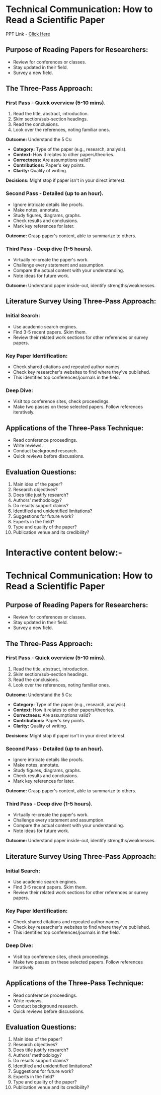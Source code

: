 # Technical Communication: How to Read a Scientific Paper

PPT Link - [Click Here](https://drive.google.com/file/d/10aduKr0U2UirivIDmoDmp5uv-oWXEcI_/view)

## Purpose of Reading Papers for Researchers:

- Review for conferences or classes.
- Stay updated in their field.
- Survey a new field.

## The Three-Pass Approach:

### First Pass - Quick overview (5-10 mins).

1. Read the title, abstract, introduction.
2. Skim section/sub-section headings.
3. Read the conclusions.
4. Look over the references, noting familiar ones.

**Outcome:** Understand the 5 Cs:

- **Category:** Type of the paper (e.g., research, analysis).
- **Context:** How it relates to other papers/theories.
- **Correctness:** Are assumptions valid?
- **Contributions:** Paper's key points.
- **Clarity:** Quality of writing.

**Decisions:** Might stop if paper isn't in your direct interest.

### Second Pass - Detailed (up to an hour).

- Ignore intricate details like proofs.
- Make notes, annotate.
- Study figures, diagrams, graphs.
- Check results and conclusions.
- Mark key references for later.

**Outcome:** Grasp paper's content, able to summarize to others.

### Third Pass - Deep dive (1-5 hours).

- Virtually re-create the paper's work.
- Challenge every statement and assumption.
- Compare the actual content with your understanding.
- Note ideas for future work.

**Outcome:** Understand paper inside-out, identify strengths/weaknesses.

## Literature Survey Using Three-Pass Approach:

### Initial Search:

- Use academic search engines.
- Find 3-5 recent papers. Skim them.
- Review their related work sections for other references or survey papers.

### Key Paper Identification:

- Check shared citations and repeated author names.
- Check key researcher's websites to find where they've published.
- This identifies top conferences/journals in the field.

### Deep Dive:

- Visit top conference sites, check proceedings.
- Make two passes on these selected papers. Follow references iteratively.

## Applications of the Three-Pass Technique:

- Read conference proceedings.
- Write reviews.
- Conduct background research.
- Quick reviews before discussions.

## Evaluation Questions:

1. Main idea of the paper?
2. Research objectives?
3. Does title justify research?
4. Authors' methodology?
5. Do results support claims?
6. Identified and unidentified limitations?
7. Suggestions for future work?
8. Experts in the field?
9. Type and quality of the paper?
10. Publication venue and its credibility?


# Interactive content below:-

# Technical Communication: How to Read a Scientific Paper

## Purpose of Reading Papers for Researchers:

- Review for conferences or classes.
- Stay updated in their field.
- Survey a new field.

## The Three-Pass Approach:

### First Pass - Quick overview (5-10 mins).

1. Read the title, abstract, introduction.
2. Skim section/sub-section headings.
3. Read the conclusions.
4. Look over the references, noting familiar ones.

**Outcome:** Understand the 5 Cs:

- **Category:** Type of the paper (e.g., research, analysis).
- **Context:** How it relates to other papers/theories.
- **Correctness:** Are assumptions valid?
- **Contributions:** Paper's key points.
- **Clarity:** Quality of writing.

**Decisions:** Might stop if paper isn't in your direct interest.

### Second Pass - Detailed (up to an hour).

- Ignore intricate details like proofs.
- Make notes, annotate.
- Study figures, diagrams, graphs.
- Check results and conclusions.
- Mark key references for later.

**Outcome:** Grasp paper's content, able to summarize to others.

### Third Pass - Deep dive (1-5 hours).

- Virtually re-create the paper's work.
- Challenge every statement and assumption.
- Compare the actual content with your understanding.
- Note ideas for future work.

**Outcome:** Understand paper inside-out, identify strengths/weaknesses.

## Literature Survey Using Three-Pass Approach:

### Initial Search:

- Use academic search engines.
- Find 3-5 recent papers. Skim them.
- Review their related work sections for other references or survey papers.

### Key Paper Identification:

- Check shared citations and repeated author names.
- Check key researcher's websites to find where they've published.
- This identifies top conferences/journals in the field.

### Deep Dive:

- Visit top conference sites, check proceedings.
- Make two passes on these selected papers. Follow references iteratively.

## Applications of the Three-Pass Technique:

- Read conference proceedings.
- Write reviews.
- Conduct background research.
- Quick reviews before discussions.

## Evaluation Questions:

1. Main idea of the paper?
2. Research objectives?
3. Does title justify research?
4. Authors' methodology?
5. Do results support claims?
6. Identified and unidentified limitations?
7. Suggestions for future work?
8. Experts in the field?
9. Type and quality of the paper?
10. Publication venue and its credibility?
